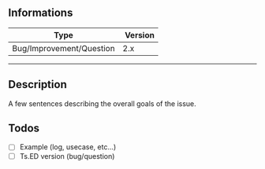 <!-- This template it's just here to help you for write your Issue -->

## Informations

Type | Version
---|---
Bug/Improvement/Question | 2.x

****

## Description
A few sentences describing the overall goals of the issue.


## Todos

- [ ] Example (log, usecase, etc...)
- [ ] Ts.ED version (bug/question)